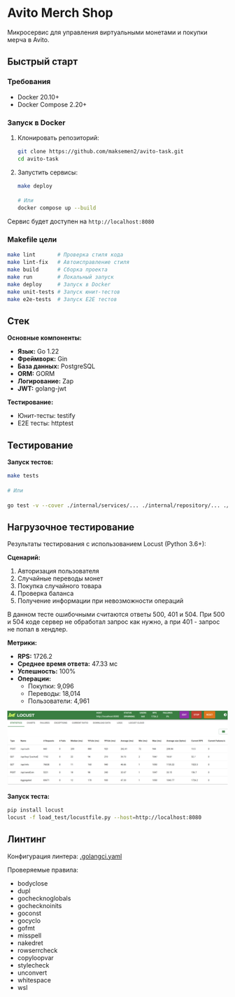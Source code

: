 # Avito Merch Shop

Микросервис для управления виртуальными монетами и покупки мерча в Avito.

## Быстрый старт

### Требования
- Docker 20.10+
- Docker Compose 2.20+

### Запуск в Docker
1. Клонировать репозиторий:
   ```bash
   git clone https://github.com/maksemen2/avito-task.git
   cd avito-task
   ```
2. Запустить сервисы:
   ```bash
   make deploy
   
   # Или
   docker compose up --build
   ```

Сервис будет доступен на `http://localhost:8080`

### Makefile цели
```bash
make lint       # Проверка стиля кода
make lint-fix   # Автоисправление стиля
make build      # Сборка проекта
make run        # Локальный запуск
make deploy     # Запуск в Docker
make unit-tests # Запуск юнит-тестов
make e2e-tests  # Запуск E2E тестов
```

## Стек

**Основные компоненты:**
- **Язык:** Go 1.22
- **Фреймворк:** Gin
- **База данных:** PostgreSQL
- **ORM:** GORM
- **Логирование:** Zap
- **JWT:** golang-jwt

**Тестирование:**
- Юнит-тесты: testify
- E2E тесты: httptest

## Тестирование

**Запуск тестов:**
```bash
make tests

# Или

go test -v --cover ./internal/services/... ./internal/repository/... ./internal/handlers/...
```

## Нагрузочное тестирование

Результаты тестирования с использованием Locust (Python 3.6+):

**Сценарий:**
1. Авторизация пользователя
2. Случайные переводы монет
3. Покупка случайного товара
4. Проверка баланса
5. Получение информации при невозможности операций

В данном тесте ошибочными считаются ответы 500, 401 и 504. При 500 и 504 коде сервер не обработал запрос как нужно, а при 401 - запрос не попал в хендлер.


**Метрики:**
- **RPS:** 1726.2
- **Среднее время ответа:** 47.33 мс
- **Успешность:** 100%
- **Операции:**
  - Покупки: 9,096
  - Переводы: 18,014
  - Пользователи: 4,961

![Результаты нагрузочного теста](assets/images/image.png)

**Запуск теста:**
```bash
pip install locust
locust -f load_test/locustfile.py --host=http://localhost:8080
```

## Линтинг

Конфигурация линтера: [.golangci.yaml](.golangci.yaml)

Проверяемые правила:
- bodyclose
- dupl
- gochecknoglobals
- gochecknoinits
- goconst
- gocyclo
- gofmt
- misspell
- nakedret
- rowserrcheck
- copyloopvar
- stylecheck
- unconvert
- whitespace
- wsl
